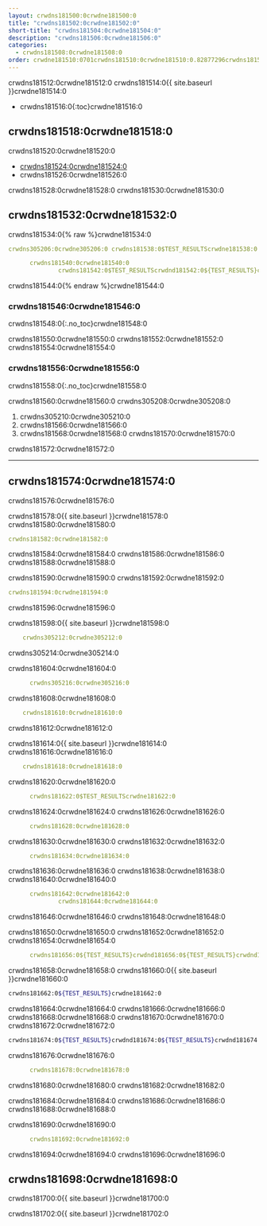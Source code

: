 ```yaml
---
layout: crwdns181500:0crwdne181500:0
title: "crwdns181502:0crwdne181502:0"
short-title: "crwdns181504:0crwdne181504:0"
description: "crwdns181506:0crwdne181506:0"
categories:
  - crwdns181508:0crwdne181508:0
order: crwdne181510:0701crwdns181510:0crwdne181510:0.82877296crwdns181510:0crwdne181510:0
---
```


crwdns181512:0crwdne181512:0 crwdns181514:0{{ site.baseurl }}crwdne181514:0

- crwdns181516:0{:toc}crwdne181516:0

## crwdns181518:0crwdne181518:0

crwdns181520:0crwdne181520:0

- <a href="crwdns181522:0crwdne181522:0" target="_blank">crwdns181524:0crwdne181524:0</a>
- crwdns181526:0crwdne181526:0

crwdns181528:0crwdne181528:0 crwdns181530:0crwdne181530:0

## crwdns181532:0crwdne181532:0

crwdns181534:0{% raw %}crwdne181534:0

```yaml
crwdns305206:0crwdne305206:0 crwdns181538:0$TEST_RESULTScrwdne181538:0

      crwdns181540:0crwdne181540:0
              crwdns181542:0$TEST_RESULTScrwdnd181542:0${TEST_RESULTS}crwdnd181542:0${TEST_RESULTS}crwdnd181542:0${TEST_RESULTS}crwdne181542:0
```

crwdns181544:0{% endraw %}crwdne181544:0

### crwdns181546:0crwdne181546:0

crwdns181548:0{:.no_toc}crwdne181548:0

crwdns181550:0crwdne181550:0 crwdns181552:0crwdne181552:0 crwdns181554:0crwdne181554:0

### crwdns181556:0crwdne181556:0

crwdns181558:0{:.no_toc}crwdne181558:0

crwdns181560:0crwdne181560:0 crwdns305208:0crwdne305208:0

1. crwdns305210:0crwdne305210:0
2. crwdns181566:0crwdne181566:0
3. crwdns181568:0crwdne181568:0 crwdns181570:0crwdne181570:0

crwdns181572:0crwdne181572:0

* * *

## crwdns181574:0crwdne181574:0

crwdns181576:0crwdne181576:0

crwdns181578:0{{ site.baseurl }}crwdne181578:0 crwdns181580:0crwdne181580:0

```yaml
crwdns181582:0crwdne181582:0
```

crwdns181584:0crwdne181584:0 crwdns181586:0crwdne181586:0 crwdns181588:0crwdne181588:0

crwdns181590:0crwdne181590:0 crwdns181592:0crwdne181592:0

```yaml
crwdns181594:0crwdne181594:0
```

crwdns181596:0crwdne181596:0

crwdns181598:0{{ site.baseurl }}crwdne181598:0

```yaml
    crwdns305212:0crwdne305212:0
```

crwdns305214:0crwdne305214:0

crwdns181604:0crwdne181604:0

```yaml
      crwdns305216:0crwdne305216:0
```

crwdns181608:0crwdne181608:0

```yaml
    crwdns181610:0crwdne181610:0
```

crwdns181612:0crwdne181612:0

crwdns181614:0{{ site.baseurl }}crwdne181614:0 crwdns181616:0crwdne181616:0

```yaml
    crwdns181618:0crwdne181618:0
```

crwdns181620:0crwdne181620:0

```yaml
      crwdns181622:0$TEST_RESULTScrwdne181622:0
```

crwdns181624:0crwdne181624:0 crwdns181626:0crwdne181626:0

```yaml
      crwdns181628:0crwdne181628:0
```

crwdns181630:0crwdne181630:0 crwdns181632:0crwdne181632:0

```yaml
      crwdns181634:0crwdne181634:0
```

crwdns181636:0crwdne181636:0 crwdns181638:0crwdne181638:0 crwdns181640:0crwdne181640:0

```yaml
      crwdns181642:0crwdne181642:0
              crwdns181644:0crwdne181644:0
```

crwdns181646:0crwdne181646:0 crwdns181648:0crwdne181648:0

crwdns181650:0crwdne181650:0 crwdns181652:0crwdne181652:0 crwdns181654:0crwdne181654:0

```yaml
      crwdns181656:0${TEST_RESULTS}crwdnd181656:0${TEST_RESULTS}crwdnd181656:0${TEST_RESULTS}crwdne181656:0
```

crwdns181658:0crwdne181658:0 crwdns181660:0{{ site.baseurl }}crwdne181660:0

```bash
crwdns181662:0${TEST_RESULTS}crwdne181662:0
```

crwdns181664:0crwdne181664:0 crwdns181666:0crwdne181666:0 crwdns181668:0crwdne181668:0 crwdns181670:0crwdne181670:0 crwdns181672:0crwdne181672:0

```bash
crwdns181674:0${TEST_RESULTS}crwdnd181674:0${TEST_RESULTS}crwdnd181674:0${TEST_RESULTS}crwdne181674:0
```

crwdns181676:0crwdne181676:0

```yaml
      crwdns181678:0crwdne181678:0
```

crwdns181680:0crwdne181680:0 crwdns181682:0crwdne181682:0

crwdns181684:0crwdne181684:0 crwdns181686:0crwdne181686:0 crwdns181688:0crwdne181688:0

crwdns181690:0crwdne181690:0

```yaml
      crwdns181692:0crwdne181692:0
```

crwdns181694:0crwdne181694:0 crwdns181696:0crwdne181696:0

## crwdns181698:0crwdne181698:0

crwdns181700:0{{ site.baseurl }}crwdne181700:0

crwdns181702:0{{ site.baseurl }}crwdne181702:0